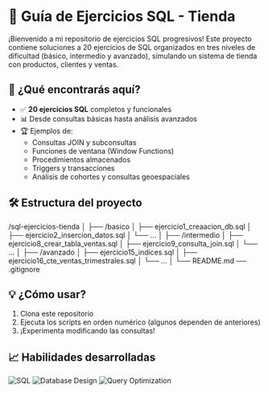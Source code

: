 # 🛒 Guía de Ejercicios SQL - Tienda

¡Bienvenido a mi repositorio de ejercicios SQL progresivos! Este proyecto contiene soluciones a 20 ejercicios de SQL organizados en tres niveles de dificultad (básico, intermedio y avanzado), simulando un sistema de tienda con productos, clientes y ventas.

## 🚀 ¿Qué encontrarás aquí?

- ✅ **20 ejercicios SQL** completos y funcionales
- 📊 Desde consultas básicas hasta análisis avanzados
- 🏆 Ejemplos de:
  - Consultas JOIN y subconsultas
  - Funciones de ventana (Window Functions)
  - Procedimientos almacenados
  - Triggers y transacciones
  - Análisis de cohortes y consultas geoespaciales

## 🛠️ Estructura del proyecto
/sql-ejercicios-tienda
│
├── /basico
│ ├── ejercicio1_creaacion_db.sql
│ ├── ejercicio2_insercion_datos.sql
│ └── ...
│
├── /intermedio
│ ├── ejercicio8_crear_tabla_ventas.sql
│ ├── ejercicio9_consulta_join.sql
│ └── ...
│
├── /avanzado
│ ├── ejercicio15_indices.sql
│ ├── ejercicio16_cte_ventas_trimestrales.sql
│ └── ...
│
└── README.md
 ── .gitignore


## 💡 ¿Cómo usar?

1. Clona este repositorio
2. Ejecuta los scripts en orden numérico (algunos dependen de anteriores)
3. ¡Experimenta modificando las consultas!

## 📈 Habilidades desarrolladas

![SQL](https://img.shields.io/badge/SQL-Intermediate-blue)
![Database Design](https://img.shields.io/badge/Database_Design-Basic-green)
![Query Optimization](https://img.shields.io/badge/Query_Optimization-Basic-yellow)
